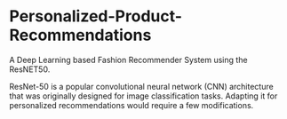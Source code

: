 # Personalized-Product-Recommendations
A Deep Learning based Fashion Recommender System using the ResNET50.

 ResNet-50 is a popular convolutional neural network (CNN) architecture that was originally designed for image classification tasks. Adapting it for personalized recommendations would require a few modifications. 
